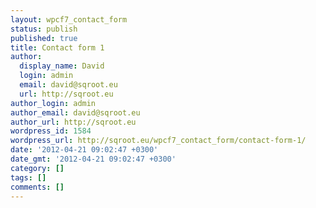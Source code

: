```yaml
---
layout: wpcf7_contact_form
status: publish
published: true
title: Contact form 1
author:
  display_name: David
  login: admin
  email: david@sqroot.eu
  url: http://sqroot.eu
author_login: admin
author_email: david@sqroot.eu
author_url: http://sqroot.eu
wordpress_id: 1584
wordpress_url: http://sqroot.eu/wpcf7_contact_form/contact-form-1/
date: '2012-04-21 09:02:47 +0300'
date_gmt: '2012-04-21 09:02:47 +0300'
category: []
tags: []
comments: []
---
```


